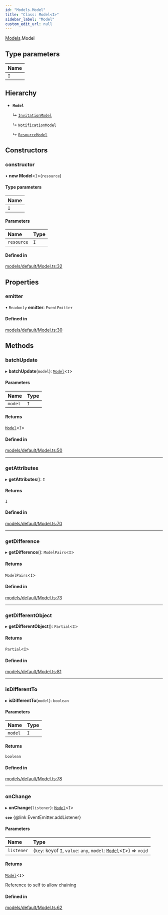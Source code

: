 ```yaml
---
id: "Models.Model"
title: "Class: Model<I>"
sidebar_label: "Model"
custom_edit_url: null
---
```


[Models](../modules/Models.md).Model

## Type parameters

| Name |
| :------ |
| `I` |

## Hierarchy

- **`Model`**

  ↳ [`InvitationModel`](Models.InvitationModel.md)

  ↳ [`NotificationModel`](Models.NotificationModel.md)

  ↳ [`ResourceModel`](Models.ResourceModel.md)

## Constructors

### constructor

• **new Model**<`I`\>(`resource`)

#### Type parameters

| Name |
| :------ |
| `I` |

#### Parameters

| Name | Type |
| :------ | :------ |
| `resource` | `I` |

#### Defined in

[models/default/Model.ts:32](https://github.com/Teck-Digital/teckboard-api-js/blob/0ed37d3/packages/v1/models/default/Model.ts#L32)

## Properties

### emitter

• `Readonly` **emitter**: `EventEmitter`

#### Defined in

[models/default/Model.ts:30](https://github.com/Teck-Digital/teckboard-api-js/blob/0ed37d3/packages/v1/models/default/Model.ts#L30)

## Methods

### batchUpdate

▸ **batchUpdate**(`model`): [`Model`](Models.Model.md)<`I`\>

#### Parameters

| Name | Type |
| :------ | :------ |
| `model` | `I` |

#### Returns

[`Model`](Models.Model.md)<`I`\>

#### Defined in

[models/default/Model.ts:50](https://github.com/Teck-Digital/teckboard-api-js/blob/0ed37d3/packages/v1/models/default/Model.ts#L50)

___

### getAttributes

▸ **getAttributes**(): `I`

#### Returns

`I`

#### Defined in

[models/default/Model.ts:70](https://github.com/Teck-Digital/teckboard-api-js/blob/0ed37d3/packages/v1/models/default/Model.ts#L70)

___

### getDifference

▸ **getDifference**(): `ModelPairs`<`I`\>

#### Returns

`ModelPairs`<`I`\>

#### Defined in

[models/default/Model.ts:73](https://github.com/Teck-Digital/teckboard-api-js/blob/0ed37d3/packages/v1/models/default/Model.ts#L73)

___

### getDifferentObject

▸ **getDifferentObject**(): `Partial`<`I`\>

#### Returns

`Partial`<`I`\>

#### Defined in

[models/default/Model.ts:81](https://github.com/Teck-Digital/teckboard-api-js/blob/0ed37d3/packages/v1/models/default/Model.ts#L81)

___

### isDifferentTo

▸ **isDifferentTo**(`model`): `boolean`

#### Parameters

| Name | Type |
| :------ | :------ |
| `model` | `I` |

#### Returns

`boolean`

#### Defined in

[models/default/Model.ts:78](https://github.com/Teck-Digital/teckboard-api-js/blob/0ed37d3/packages/v1/models/default/Model.ts#L78)

___

### onChange

▸ **onChange**(`listener`): [`Model`](Models.Model.md)<`I`\>

**`see`** {@link EventEmitter.addListener}

#### Parameters

| Name | Type |
| :------ | :------ |
| `listener` | (`key`: keyof `I`, `value`: `any`, `model`: [`Model`](Models.Model.md)<`I`\>) => `void` |

#### Returns

[`Model`](Models.Model.md)<`I`\>

Reference to self to allow chaining

#### Defined in

[models/default/Model.ts:62](https://github.com/Teck-Digital/teckboard-api-js/blob/0ed37d3/packages/v1/models/default/Model.ts#L62)
